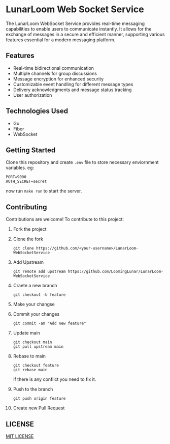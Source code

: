 # LunarLoom Web Socket Service

The LunarLoom WebSocket Service provides real-time messaging capabilities to enable users to communicate instantly. It allows for the exchange of messages in a secure and efficient manner, supporting various features essential for a modern messaging platform.

## Features 

- Real-time bidirectional communication
- Multiple channels for group discussions
- Message encryption for enhanced security
- Customizable event handling for different message types
- Delivery acknowledgments and message status tracking
- User authorization

## Technologies Used

- Go
- Fiber
- WebSocket

## Getting Started

Clone this repository and create `.env` file to store necessary enviornment variables.
eg:

```
PORT=9000
AUTH_SECRET=secret
```

now run `make run` to start the server.
 
## Contributing
Contributions are welcome! To contribute to this project:
1. Fork the project
2. Clone the fork
    ```git
    git clone https://github.com/<your-username>/LunarLoom-WebSocketService
    ```

3. Add Upstream
    ```git
    git remote add upstream https://github.com/LoomingLunar/LunarLoom-WebSocketService
    ```

4. Craete a new branch
    ```git
    git checkout -b feature
    ```

5.  Make your changse
6. Commit your changes
    ```git
    git commit -am "Add new feature"
    ```

7. Update main
    ```git
    git checkout main
    git pull upstream main
    ```

8. Rebase to main
    ```git
    git checkout feature
    git rebase main
    ```

    if there is any conflict you need to fix it.
9. Push to the branch
    ```git
    git push origin feature
    ```

10. Create new Pull Request

## LICENSE

[MIT LICENSE](LICENSE)

